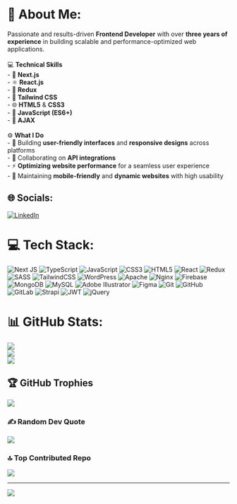 # 💫 About Me:
Passionate and results-driven **Frontend Developer** with over **three years of experience** in building scalable and performance-optimized web applications.<br><br>💻 **Technical Skills**  <br>- 🚀 **Next.js**<br>- ⚛️ **React.js**<br>- 🔄 **Redux**<br>- 🎨 **Tailwind CSS**<br>- 🌐 **HTML5** & **CSS3**<br>- 📜 **JavaScript (ES6+)**<br>- 🔗 **AJAX**<br><br>⚙️ **What I Do**  <br>- 🌟 Building **user-friendly interfaces** and **responsive designs** across platforms<br>- 🔗 Collaborating on **API integrations**<br>- ⚡ **Optimizing website performance** for a seamless user experience<br>- 📱 Maintaining **mobile-friendly** and **dynamic websites** with high usability


## 🌐 Socials:
[![LinkedIn](https://img.shields.io/badge/LinkedIn-%230077B5.svg?logo=linkedin&logoColor=white)](https://linkedin.com/in/https://www.linkedin.com/in/akhilpunchayilalakkat/) 

# 💻 Tech Stack:
![Next JS](https://img.shields.io/badge/Next-black?style=for-the-badge&logo=next.js&logoColor=white) ![TypeScript](https://img.shields.io/badge/typescript-%23007ACC.svg?style=for-the-badge&logo=typescript&logoColor=white) ![JavaScript](https://img.shields.io/badge/javascript-%23323330.svg?style=for-the-badge&logo=javascript&logoColor=%23F7DF1E) ![CSS3](https://img.shields.io/badge/css3-%231572B6.svg?style=for-the-badge&logo=css3&logoColor=white) ![HTML5](https://img.shields.io/badge/html5-%23E34F26.svg?style=for-the-badge&logo=html5&logoColor=white) ![React](https://img.shields.io/badge/react-%2320232a.svg?style=for-the-badge&logo=react&logoColor=%2361DAFB) ![Redux](https://img.shields.io/badge/redux-%23593d88.svg?style=for-the-badge&logo=redux&logoColor=white) ![SASS](https://img.shields.io/badge/SASS-hotpink.svg?style=for-the-badge&logo=SASS&logoColor=white) ![TailwindCSS](https://img.shields.io/badge/tailwindcss-%2338B2AC.svg?style=for-the-badge&logo=tailwind-css&logoColor=white) ![WordPress](https://img.shields.io/badge/WordPress-%23117AC9.svg?style=for-the-badge&logo=WordPress&logoColor=white) ![Apache](https://img.shields.io/badge/apache-%23D42029.svg?style=for-the-badge&logo=apache&logoColor=white) ![Nginx](https://img.shields.io/badge/nginx-%23009639.svg?style=for-the-badge&logo=nginx&logoColor=white) ![Firebase](https://img.shields.io/badge/firebase-a08021?style=for-the-badge&logo=firebase&logoColor=ffcd34) ![MongoDB](https://img.shields.io/badge/MongoDB-%234ea94b.svg?style=for-the-badge&logo=mongodb&logoColor=white) ![MySQL](https://img.shields.io/badge/mysql-4479A1.svg?style=for-the-badge&logo=mysql&logoColor=white) ![Adobe Illustrator](https://img.shields.io/badge/adobe%20illustrator-%23FF9A00.svg?style=for-the-badge&logo=adobe%20illustrator&logoColor=white) ![Figma](https://img.shields.io/badge/figma-%23F24E1E.svg?style=for-the-badge&logo=figma&logoColor=white) ![Git](https://img.shields.io/badge/git-%23F05033.svg?style=for-the-badge&logo=git&logoColor=white) ![GitHub](https://img.shields.io/badge/github-%23121011.svg?style=for-the-badge&logo=github&logoColor=white) ![GitLab](https://img.shields.io/badge/gitlab-%23181717.svg?style=for-the-badge&logo=gitlab&logoColor=white) ![Strapi](https://img.shields.io/badge/strapi-%232E7EEA.svg?style=for-the-badge&logo=strapi&logoColor=white) ![JWT](https://img.shields.io/badge/JWT-black?style=for-the-badge&logo=JSON%20web%20tokens) ![jQuery](https://img.shields.io/badge/jquery-%230769AD.svg?style=for-the-badge&logo=jquery&logoColor=white)
# 📊 GitHub Stats:
![](https://github-readme-stats.vercel.app/api?username=AkhilPA1085&theme=dark&hide_border=false&include_all_commits=true&count_private=true)<br/>
![](https://github-readme-streak-stats.herokuapp.com/?user=AkhilPA1085&theme=dark&hide_border=false)<br/>
![](https://github-readme-stats.vercel.app/api/top-langs/?username=AkhilPA1085&theme=dark&hide_border=false&include_all_commits=true&count_private=true&layout=compact)

## 🏆 GitHub Trophies
![](https://github-profile-trophy.vercel.app/?username=AkhilPA1085&theme=radical&no-frame=false&no-bg=true&margin-w=4)

### ✍️ Random Dev Quote
![](https://quotes-github-readme.vercel.app/api?type=horizontal&theme=radical)

### 🔝 Top Contributed Repo
![](https://github-contributor-stats.vercel.app/api?username=AkhilPA1085&limit=5&theme=dark&combine_all_yearly_contributions=true)

---
[![](https://visitcount.itsvg.in/api?id=AkhilPA1085&icon=0&color=0)](https://visitcount.itsvg.in)

<!-- Proudly created with GPRM ( https://gprm.itsvg.in ) -->
